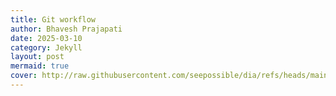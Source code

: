```yaml
---
title: Git workflow
author: Bhavesh Prajapati
date: 2025-03-10
category: Jekyll
layout: post
mermaid: true
cover: http://raw.githubusercontent.com/seepossible/dia/refs/heads/main/flow/svg/git-flow.drawio.svg
---
```

